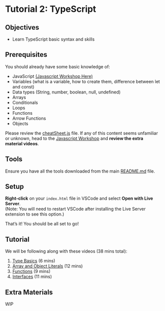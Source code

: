 # Tutorial 2: TypeScript

## Objectives
- Learn TypeScript basic syntax and skills

## Prerequisites
You should already have some basic knowledge of:
- JavaScript [(Javascript Workshop Here)](../workshop-01-javascript/README.md)
- Variables (what is a variable, how to create them, difference between let and const)
- Data types (String, number, boolean, null, undefined)
- Arrays
- Conditionals
- Loops
- Functions
- Arrow Functions
- Objects

Please review the [cheatSheet.js](./cheatSheet.js) file. If any of this content seems unfamiliar or unknown, head to the [Javascript Workshop](../workshop-01-javascript/README.md) and **review the extra material videos**.

## Tools
Ensure you have all the tools downloaded from the main [README.md](../README.md) file.

## Setup

**Right-click** on your `index.html` file in VSCode and select **Open with Live Server**.  
   (Note: You will need to restart VSCode after installing the Live Server extension to see this option.)

That’s it! You should be all set to go!

## Tutorial

We will be following along with these videos (38 mins total):
1. [Type Basics](https://www.youtube.com/watch?v=WcRgpER7i_g&list=PL4cUxeGkcC9gNhFQgS4edYLqP7LkZcFMN&index=3&ab_channel=NetNinja) (6 mins)
2. [Array and Object Literals](https://www.youtube.com/watch?v=xfARW1qGRwg&list=PL4cUxeGkcC9gNhFQgS4edYLqP7LkZcFMN&index=5&ab_channel=NetNinja) (12 mins)
3. [Functions](https://www.youtube.com/watch?v=34xpwykL4Uc&list=PL4cUxeGkcC9gNhFQgS4edYLqP7LkZcFMN&index=6&ab_channel=NetNinja) (9 mins)
4. [Interfaces](https://www.youtube.com/watch?v=BysWJvdPVJc&list=PL4cUxeGkcC9gNhFQgS4edYLqP7LkZcFMN&index=9&ab_channel=NetNinja) (11 mins)

## Extra Materials

WIP